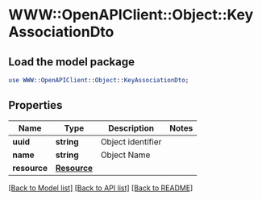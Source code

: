 # WWW::OpenAPIClient::Object::KeyAssociationDto

## Load the model package
```perl
use WWW::OpenAPIClient::Object::KeyAssociationDto;
```

## Properties
Name | Type | Description | Notes
------------ | ------------- | ------------- | -------------
**uuid** | **string** | Object identifier | 
**name** | **string** | Object Name | 
**resource** | [**Resource**](Resource.md) |  | 

[[Back to Model list]](../README.md#documentation-for-models) [[Back to API list]](../README.md#documentation-for-api-endpoints) [[Back to README]](../README.md)



